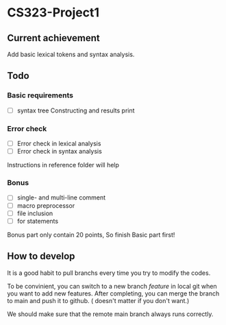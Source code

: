 # CS323-Project1

## Current achievement

Add basic lexical tokens and syntax analysis.

## Todo

### Basic requirements

- [ ] syntax tree Constructing and results print

### Error check

- [ ] Error check in lexical analysis
- [ ] Error check in syntax analysis

Instructions in reference folder will help

### Bonus

- [ ]  single- and multi-line comment
- [ ]  macro preprocessor
- [ ]  file inclusion
- [ ]  for statements

Bonus part only contain 20 points, So finish Basic part first!

## How to develop

It is a good habit to pull branchs every time you try to modify the codes.

To be convinient, you can switch to a new branch *feature* in local git when you want to add new features. 
After completing, you can merge the branch to main and push it to github. \( doesn't matter if you don't want.\)

We should make sure that the remote main branch always runs correctly.
